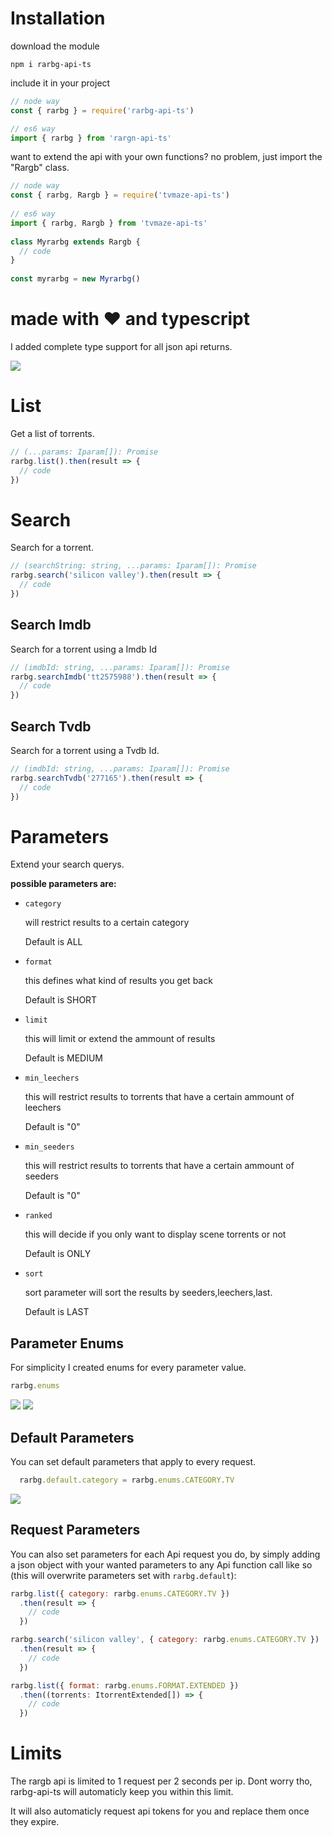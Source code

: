 # Installation
download the module
```
npm i rarbg-api-ts
```

include it in your project
```js
// node way
const { rarbg } = require('rarbg-api-ts')

// es6 way
import { rarbg } from 'rargn-api-ts'
```

want to extend the api with your own functions? no problem, just import the "Rargb" class.
```js
// node way
const { rarbg, Rargb } = require('tvmaze-api-ts')
 
// es6 way
import { rarbg, Rargb } from 'tvmaze-api-ts'
 
class Myrarbg extends Rargb {
  // code
}
 
const myrarbg = new Myrarbg()
```

# made with ♥️ and typescript
I added complete type support for all json api returns.

![](https://i.imgur.com/ug4QeyG.png)

# List
Get a list of torrents.

```js
// (...params: Iparam[]): Promise
rarbg.list().then(result => {
  // code
})
```

# Search
Search for a torrent.

```js
// (searchString: string, ...params: Iparam[]): Promise
rarbg.search('silicon valley').then(result => {
  // code
})
```

## Search Imdb
Search for a torrent using a Imdb Id

```js
// (imdbId: string, ...params: Iparam[]): Promise
rarbg.searchImdb('tt2575988').then(result => {
  // code
})
```

## Search Tvdb
Search for a torrent using a Tvdb Id.

```js
// (imdbId: string, ...params: Iparam[]): Promise
rarbg.searchTvdb('277165').then(result => {
  // code
})
```

# Parameters
Extend your search querys.

**possible parameters are:**

- `category`
  
  will restrict results to a certain category

  Default is ALL

- `format`

  this defines what kind of results you get back

  Default is SHORT

- `limit`

  this will limit or extend the ammount of results

  Default is MEDIUM

- `min_leechers`

  this will restrict results to torrents that have a certain ammount of leechers

  Default is "0"

- `min_seeders`

  this will restrict results to torrents that have a certain ammount of seeders

  Default is "0"

- `ranked`

  this will decide if you only want to display scene torrents or not

  Default is ONLY

- `sort`

  sort parameter will sort the results by seeders,leechers,last. 
  
  Default is LAST

## Parameter Enums
For simplicity I created enums for every parameter value.

```js
rarbg.enums
```

![](https://i.imgur.com/PRoH17r.png)
![](https://i.imgur.com/fwpeW6D.png)


## Default Parameters
You can set default parameters that apply to every request.

```js
  rarbg.default.category = rarbg.enums.CATEGORY.TV
```
![](https://i.imgur.com/ONTUlTa.png)

## Request Parameters
You can also set parameters for each Api request you do, by simply adding a json object with your wanted parameters to any Api function call like so (this will overwrite parameters set with `rarbg.default`):

```js
rarbg.list({ category: rarbg.enums.CATEGORY.TV })
  .then(result => {
    // code
  })

rarbg.search('silicon valley', { category: rarbg.enums.CATEGORY.TV })
  .then(result => {
    // code
  })

rarbg.list({ format: rarbg.enums.FORMAT.EXTENDED })
  .then((torrents: ItorrentExtended[]) => {
    // code
  })
```

# Limits
The rargb api is limited to 1 request per 2 seconds per ip.
Dont worry tho, rarbg-api-ts will automaticly keep you within this limit.

It will also automaticly request api tokens for you and replace them once they expire.